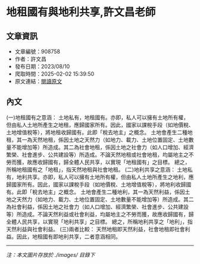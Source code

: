 # 地租國有與地利共享,許文昌老師

## 文章資訊
- 文章編號：908758
- 作者：許文昌
- 發布日期：2023/08/10
- 爬取時間：2025-02-02 15:39:50
- 原文連結：[閱讀原文](https://real-estate.get.com.tw/Columns/detail.aspx?no=908758)

## 內文
(一)地租國有之意涵：
土地私有，地租國有。亦即，私人可以擁有土地所有權，但由私人土地所產生之地租，應歸國家所有。因此，國家以課稅手段（如地價稅、土地增值稅等），將地租收歸國有。此即「稅去地主」之概念。
土地會產生二種地租，其一為天然地租，係因土地之天然力（如地力、載力、土地位置固定、土地數量不能增加等）所造成。其二為社會地租，係因土地之社會力（如人口增加、經濟繁榮、社會進步、公共建設等）所造成。不論天然地租或社會地租，均屬地主之不勞而獲，故應收歸國有，歸全體人民共享，以實現「地租國有」之目標。
總之，所稱地租國有之「地租」，指天然地租與社會地租。
 (二)地利共享之意涵：
土地私有，地利共享。亦即，私人可以擁有土地所有權，但由私人土地所產生之地利，應歸國家所有。因此，國家以課稅手段（如地價稅、土地增值稅等），將地利收歸國有。此即「稅去地主」之概念。
土地會產生二種地利，其一為天然利益，係因土地之天然力（如地力、載力、土地位置固定、土地數量不能增加等）所造成。其二為社會利益，係因土地之社會力（如人口增加、經濟繁榮、社會進步、公共建設等）所造成。不論天然利益或社會利益，均屬地主之不勞而獲，故應收歸國有，歸全體人民共享，以實現「地利共享」之目標。
總之，所稱地利共享之「地利」，指天然利益與社會利益。
 (三)兩者比較：
天然地租即天然利益，社會地租即社會利益。因此，地租國有即地利共享，二者意涵相同。

---
*注：本文圖片存放於 ./images/ 目錄下*
